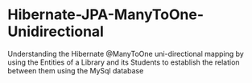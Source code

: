 # Hibernate-JPA-ManyToOne-Unidirectional
Understanding the Hibernate @ManyToOne uni-directional mapping by using the Entities of a Library and its Students to establish the relation between them using the MySql database
